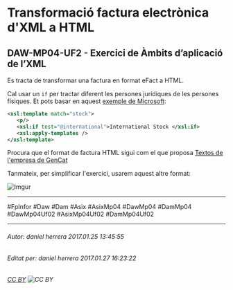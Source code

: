 # Transformació factura electrònica d'XML a HTML
## DAW-MP04-UF2 - Exercici de Àmbits d’aplicació de l’XML
Es tracta de transformar una factura en format eFact a HTML.

Cal usar un `if` per tractar diferent les persones jurídiques de les persones físiques. Et pots basar en aquest [exemple de Microsoft](https://msdn.microsoft.com/en-us/library/ms256206(v=vs.110).aspx):

```xml
<xsl:template match="stock">
   <p/>
   <xsl:if test="@international">International Stock </xsl:if>
   <xsl:apply-templates />
</xsl:template>
```

Procura que el format de factura HTML sigui com el que proposa [Textos de l'empresa de GenCat](http://www.gencat.cat/empresaiocupacio/departament/centre_documentacio/publicacions/empresa/mde/web/temari/comercials/17.htm)

Tanmateix, per simplificar l'exercici, usarem aquest altre format:

![Imgur](http://i.imgur.com/uqnhJvU.png)

---

#FpInfor #Daw #Dam #Asix #AsixMp04 #DawMp04 #DamMp04 #DawMp04Uf02 #AsixMp04Uf02 #DamMp04Uf02

---

###### Autor: daniel herrera 2017.01.25 13:45:55
###### Editat per: daniel herrera 2017.01.27 16:23:22
###### [CC BY](https://creativecommons.org/licenses/by/4.0/) ![CC BY](https://licensebuttons.net/l/by/3.0/80x15.png)
